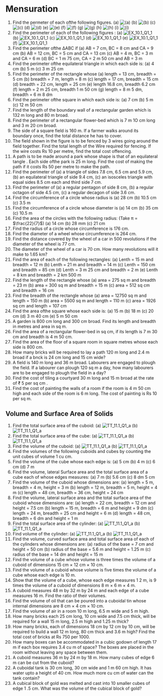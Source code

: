 # Mensuration

1. Find the permeter of each ofthe following figures.
   (a) ![(a)](Assets/MATH_STEP_4/EX_76_Q1_1.svg)
   (b) ![(b)](Assets/MATH_STEP_4/EX_76_Q1_2.svg)
   (c) ![(c)](Assets/MATH_STEP_4/EX_76_Q1_3.svg)
   (d) ![(d)](Assets/MATH_STEP_4/EX_76_Q1_4.svg)
   (e) ![(e)](Assets/MATH_STEP_4/EX_76_Q1_5.svg)
   (f) ![(f)](Assets/MATH_STEP_4/EX_76_Q1_6.svg)
   (g) ![(g)](Assets/MATH_STEP_4/EX_76_Q1_7.svg)
   (h) ![(h)](Assets/MATH_STEP_4/EX_76_Q1_8.svg)
   (i) ![(i)](Assets/MATH_STEP_4/EX_76_Q1_9.svg)
2. Find the perimeter of each of the following figures :
   (a) ![EX_10.1_Q1_1](Assets/MATH_VI/EX_10.1_Q1_1.svg)
   (b) ![EX_10.1_Q1_1](Assets/MATH_VI/EX_10.1_Q1_2.svg)
   (c) ![EX_10.1_Q1_1](Assets/MATH_VI/EX_10.1_Q1_3.svg)
   (d) ![EX_10.1_Q1_1](Assets/MATH_VI/EX_10.1_Q1_4.svg)
   (e) ![EX_10.1_Q1_1](Assets/MATH_VI/EX_10.1_Q1_5.svg)
   (f) ![EX_10.1_Q1_1](Assets/MATH_VI/EX_10.1_Q1_6.svg)
3. Find the perimeter ofthe ΔABC if
   (a) AB = 7 cm, BC = 8 cm and CA = 9 cm
   (b) AB = 12 cm, BC = 5 cm and CA = 13 cm
   (c) AB = 4 m, BC = 3 m and CA = 6 m
   (d) BC = 1 m 75 cm, CA = 2 m 50 cm and AB = 3 m
4. Find the perimeter ofthe equilateral triangle in which each side is:
   (a) 4 cm
   (b) 5 m
   (c) 3 m 25 cm
5. Find the perimeter of the rectangle whose
   (a) length = 13 cm, breadth = 5 cm
   (b) breadth = 7 m, length = 8 m
   (c) length = 17 cm, breadth = 15 cm
   (d) breadth = 22 cm, length = 25 cm
   (e) length 16.8 cm, breadth 6.2 cm
   (f) length = 2 m 25 cm, breadth 1 m 50 cm
   (g) length = 8 m 5 dm, breadth = 6 m 8 dm
6. Find the perimeter ofthe square in which each side is:
   (a) 7 cm
   (b) 5 m
   (c) 12 m 50 cm
7. Find the length of the boundary wall of a rectangular garden which is 132 m long and 80 m broad.
8. Find the perimeter of a rectangular flower-bed which is 7 m 1O cm long and 3 m 20 cm broad.
9. The side of a square field is 160 m. If a farmer walks around its boundary once, find the total distance he has to cover.
10. The field shown in the figure is to be fenced by 3 wires going around the field together. Find the total length of the Wire required for fencing. If the wire costs Rs 10 per metre, find the total cost offencing.
11. A path is to be made around a park whose shape is that of an equilateral tangle . Each side ofthe park is 25 m long. Find the cost of making the path if it costs Rs 50 per metre to make the path.
12. Find the perimeter of
    (a) a triangle of sides 7.8 cm, 6.5 cm and 5.9 cm,
    (b) an equilateral triangle of side 9.4 cm,
    (c) an isosceles triangle with equal sides 8.5 cm each and third side 7 cm.
13. Find the perimeter of
    (a) a regular pentagon of side 8 cm,
    (b) a regular octagon of side 4.5 cm,
    (c) a regular decagon of side 3.6 cm.
14. Find the circumference of a circle whose radius is
    (a) 28 cm
    (b) 10.5 cm
    (c) 3.5 m
15. Find the circumference of a circle whose diameter is
    (a) 14 cm
    (b) 35 cm
    (c) 10.5 m
16. Find the area of the circles with the following radius: (Take π = $\frac{22}{7}$)
    (a) 14 cm
    (b) 28 mm
    (c) 21 cm
17. Find the radius of a circle whose circumference is 176 cm.
18. Find the diameter of a wheel whose circumference is 264 cm.
19. Find the distance covered by the wheel of a car in 500 revolutions if the diameter of the wheel is 77 cm.
20. The diameter of the wheel of a car is 70 cm. How many revolutions will it make to 1.65 km?
21. Find the area of each of the following rectangles:
    (a) Lenth = 15 m and breadth = 12 m
    (b) Lenth = 21 m and breadth = 14 m
    (c) Lenth = 150 cm and breadth = 85 cm
    (d) Lenth = 3 m 25 cm and breadth = 2 m
    (e) Lenth = 8 km and breadth = 2 km 500 m
22. Find the length of the rectangle whose
    (a) area = 275 sq m and breadth = 23 m
    (b) area = 300 sq m and breadth = 15 m
    (c) area = 512 sq cm and breadth = 16 cm
23. Find the breadth of the rectangle whose
    (a) area = 12750 sq m and length = 150 m
    (b) area = 5500 sq m and length = 110 m
    (c) area = 1926 sq cm and length = 107 cm
24. Find the area ofthe square whose each side is:
    (a) 15 m
    (b) 18 m
    (c) 20 cm
    (d) 3 m 40 cm
    (e) 5 m 50 cm
25. A garden is 800 cm long and 300 cm broad. Find its length and breadth in metres and area in sq m.
26. Find the area of a rectangular flower-bed in sq cm, if its length is 7 m 30 cm and breadth is 4 m 50 cm.
27. Find the area of the floor of a square room in square metres whose each side is 800 cm.
28. How many bricks will be required to lay a path 120 m long and 2.4 m broad if a bnck is 24 cm long and 15 cm wide?
29. A field is 140 m long and 36 m broad. Labourers are engaged to plough the field. If a labourer can plough 120 sq m a day, how many labourers are to be engaged to plough the field in a day?
30. Find the cost of tiling a courtyard 30 m long and 15 m broad at the rate of ₹ 5 per sq cm .
31. Find the cost of painting the walls of a room if the room is 4 m 50 cm high and each side of the room is 6 m long. The cost of painting is Rs 10 per sq m.

## Volume and Surface Area of Solids

1. Find the total surface area of the cuboid:
   (a) ![TT_11.1_Q1_a](Assets/MATH_VIII/TT_11.7_Q1.svg)
   (b) ![TT_11.1_Q1_a](Assets/MATH_VIII/TT_11.7_Q2.svg)
2. Find the total surface area of the cube:
   (a) ![TT_11.1_Q1_a](Assets/MATH_VIII/TT_11.8_Q1.svg)
   (b) ![TT_11.1_Q1_a](Assets/MATH_VIII/TT_11.8_Q2.svg)
3. Find the volume of the cuboid:
   (a) ![TT_11.1_Q1_a](Assets/MATH_VIII/TT_11.10_Q1.svg)
   (b) ![TT_11.1_Q1_a](Assets/MATH_VIII/TT_11.10_Q2.svg)
4. Find the volumes of the following cuboids and cubes by counting the unit cubes of volume 1 cu cm.
5. Find the volume of the cube whose each edge is:
   (a) 5 cm
   (b) 4 m
   (c) 6 cm
   (d) 7 m
6. Find the volume, lateral Surface area and the total surface area of a cube each of whose edges measures:
   (a) 7 m
   (b) 5.6 cm
   (c) 8 dm 5 cm
7. Find the volume of the cuboid whose dimensions are:
   (a) length = 5 m, breadth = 4 m, height = 3 m
   (b) length = 12 m, breadth = 5 m, height = 4 m
   (c) length = 48 cm, breadth = 36 cm, height = 24 cm
8. Find the volume, lateral surface area and the total surface area of the cuboid whose dimensions are:
   (a) length = 22 cm, breadth = 12 cm and height = 7.5 cm
   (b) length = 15 m, breadth = 6 m and height = 9 dm
   (c) length = 24 m, breadth = 25 cm and height = 6 m
   (d) length = 48 cm, breadth = 6 dm and height = 1 m
9. Find the total surface area of the cylinder:
   (a) ![TT_11.1_Q1_a](Assets/MATH_VIII/TT_11.9_Q1.svg)
   (b) ![TT_11.1_Q1_a](Assets/MATH_VIII/TT_11.9_Q2.svg)
10. Find volume of the cylinder:
    (a) ![TT_11.1_Q1_a](Assets/MATH_VIII/TT_11.12_Q1.svg)
    (b) ![TT_11.1_Q1_a](Assets/MATH_VIII/TT_11.12_Q2.svg)
11. Find the volume, curved surface area and total surface area of each of the cylinders whose dimensions are:
    (a) radius of the base = 7 cm and height = 50 cm
    (b) radius of the base = 5.6 m and height = 1.25 m
    (c) radius of the base = 14 dm and height = 15 m
12. Find the volume of a cube whose volume is three times the volume of a cuboid of dimensions 15 cm × 12 cm × 10 cm.
13. Find the volume of a cuboid whose volume is five times the volume of a cube whose each edge is 10 m.
14. Show that the volume of a cube, whose each edge measures 1 2 m, is 9 times the volume of a cuboid of dimensions 8 m × 6 m × 4 m.
15. A cuboid measures 48 m by 32 m by 24 m and each edge of a cube measures 16 m. Find the ratio of their volumes.
16. Find the volume of oil that can be poured into a cuboidal tin whose internal dimensions are 8 cm × 4 cm × 10 cm.
17. Find the volume of air in a room 10 m long, 6.5 m wide and 5 m high.
18. How many bricks each 25 cm long, 10 cm wide and 7.5 cm thick, will be required for a wall 15 m long, 2.5 m high and 1.25 m thick?
19. How many bricks, each of dimensions 18 cm by 12 cm by 10 cm, will be required to build a wall 12 m long, 80 cm thick and 3.6 m high? Find the total cost of bricks at Rs 750 per 1000.
20. How many boxes can be accommodated in a cubic godown of length 17 m if each box requires 3.4 cu m of space? The boxes are placed in the room without leaving any space between them.
21. A cuboid measures 36 m by 24 m by 18 m. How many cubes of edge 6 m can be cut from the cuboid?
22. A cuboidal tank is 30 cm long, 30 cm wide and 1 m 60 cm high. It has water upto a height of 40 cm. How much more cu cm of water can the tank contain?
23. A cubical block of gold was melted and cast into 10 smaller cubes of edge 1 .5 cm. What was the volume of the cubical block of gold?
